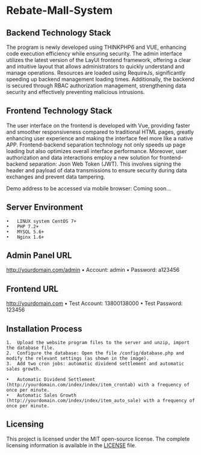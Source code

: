 # Rebate-Mall-System

## Backend Technology Stack
The program is newly developed using THINKPHP6 and VUE, enhancing code execution efficiency while ensuring security. The admin interface utilizes the latest version of the LayUI frontend framework, offering a clear and intuitive layout that allows administrators to quickly understand and manage operations. Resources are loaded using RequireJs, significantly speeding up backend management loading times. Additionally, the backend is secured through RBAC authorization management, strengthening data security and effectively preventing malicious intrusions.

## Frontend Technology Stack
The user interface on the frontend is developed with Vue, providing faster and smoother responsiveness compared to traditional HTML pages, greatly enhancing user experience and making the interface feel more like a native APP. Frontend-backend separation technology not only speeds up page loading but also optimizes overall interface performance. Moreover, user authorization and data interactions employ a new solution for frontend-backend separation: Json Web Token (JWT). This involves signing the header and payload of data transmissions to ensure security during data exchanges and prevent data tampering.

Demo address to be accessed via mobile browser: Coming soon...

## Server Environment
	•	LINUX system CentOS 7+
	•	PHP 7.2+
	•	MYSQL 5.6+
	•	Nginx 1.6+

## Admin Panel URL
http://yourdomain.com/admin
	•	Account: admin
	•	Password: a123456

## Frontend URL
http://yourdomain.com
	•	Test Account: 13800138000
	•	Test Password: 123456

## Installation Process
	1.	Upload the website program files to the server and unzip, import the database file.
	2.	Configure the database: Open the file /config/database.php and modify the relevant settings (as shown in the image).
	3.	Add two cron jobs: automatic dividend settlement and automatic sales growth.
 
	•	Automatic Dividend Settlement (http://yourdomain.com/index/index/item_crontab) with a frequency of once per minute.
	•	Automatic Sales Growth (http://yourdomain.com/index/index/item_auto_sale) with a frequency of once per minute.

## Licensing
This project is licensed under the MIT open-source license. The complete licensing information is available in the [LICENSE](https://github.com/iwei000/Rebate-Mall-System/blob/main/LICENSE) file.

